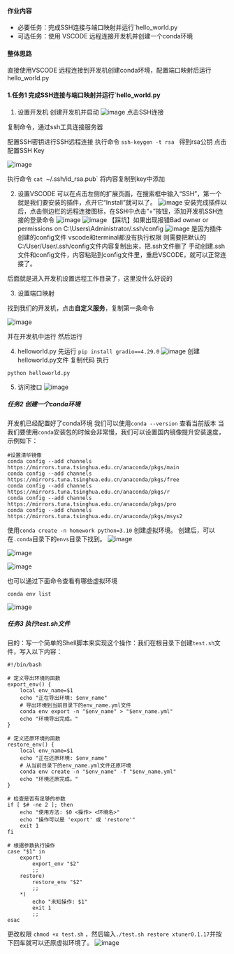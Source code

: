####  **作业内容**
- 必要任务：完成SSH连接与端口映射并运行`hello_world.py
- 可选任务：使用 VSCODE 远程连接开发机并创建一个conda环境
####  **整体思路**
直接使用VSCODE 远程连接到开发机创建conda环境，配置端口映射后运行hello_world.py
#### 1.任务1 完成SSH连接与端口映射并运行`hello_world.py
1. 设置开发机
创建开发机并启动
![image](https://github.com/nlospc/InterLM_study_camp/blob/main/IMG/Pasted%20image%2020240823111736.png)
点击SSH连接

复制命令，通过ssh工具连接服务器


配置SSH密钥进行SSH远程连接
执行命令
`ssh-keygen -t rsa `
得到rsa公钥
点击配置SSH Key

![image](https://github.com/nlospc/InterLM_study_camp/blob/main/IMG/Pasted%20image%2020240823114230.png)

执行命令
`cat `~/.ssh/id_rsa.pub`
将内容复制到key中添加

2. 设置VSCODE
可以在点击左侧的扩展页面，在搜索框中输入“SSH”，第一个就是我们要安装的插件，点开它“Install”就可以了。
![image](https://github.com/nlospc/InterLM_study_camp/blob/main/IMG/Pasted%20image%2020240823114632.png)
安装完成插件以后，点击侧边栏的远程连接图标，在SSH中点击“+”按钮，添加开发机SSH连接的登录命令
![image](https://github.com/nlospc/InterLM_study_camp/blob/main/IMG/Pasted%20image%2020240823114848.png)
![image](https://github.com/nlospc/InterLM_study_camp/blob/main/IMG/Pasted%20image%2020240823114916.png)
【踩坑】如果出现报错Bad owner or permissions on C:\\Users\\Administrator/.ssh/config
![image](https://github.com/nlospc/InterLM_study_camp/blob/main/IMG/Pasted%20image%2020240823115141.png)
是因为插件创建的config文件 vscode和terminal都没有执行权限
则需要把默认的C:/User/User/.ssh/config文件内容复制出来，把.ssh文件删了
手动创建.ssh文件和config文件，内容粘贴到config文件里，重启VSCODE，就可以正常连接了。

后面就是进入开发机设置远程工作目录了，这里没什么好说的


3. 设置端口映射

找到我们的开发机，点击**自定义服务**，复制第一条命令

![image](https://github.com/nlospc/InterLM_study_camp/blob/main/IMG/Pasted%20image%2020240823163437.png)

并在开发机中运行
然后运行

4. helloworld.py
先运行
`pip install gradio==4.29.0`
![image](https://github.com/nlospc/InterLM_study_camp/blob/main/IMG/Pasted%20image%2020240823134701.png)
创建helloworld.py文件
复制代码
执行
```
python helloworld.py
```

5. 访问接口
![image](https://github.com/nlospc/InterLM_study_camp/blob/main/IMG/Pasted%20image%2020240823142026.png)


##### 任务2 创建一个conda环境
开发机已经配置好了conda环境
我们可以使用`conda --version` 查看当前版本
当我们要使用`conda`安装包的时候会非常慢，我们可以设置国内镜像提升安装速度，示例如下：

```shell
#设置清华镜像
conda config --add channels https://mirrors.tuna.tsinghua.edu.cn/anaconda/pkgs/main
conda config --add channels https://mirrors.tuna.tsinghua.edu.cn/anaconda/pkgs/free
conda config --add channels https://mirrors.tuna.tsinghua.edu.cn/anaconda/pkgs/r
conda config --add channels https://mirrors.tuna.tsinghua.edu.cn/anaconda/pkgs/pro
conda config --add channels https://mirrors.tuna.tsinghua.edu.cn/anaconda/pkgs/msys2
```

使用`conda create -n homework python=3.10` 创建虚拟环境。
创建后，可以在`.conda`目录下的`envs`目录下找到。
![image](https://github.com/nlospc/InterLM_study_camp/blob/main/IMG/Pasted%20image%2020240823142435.png)



![image](https://github.com/nlospc/InterLM_study_camp/blob/main/IMG/Pasted%20image%2020240823142625.png)


![image](https://github.com/nlospc/InterLM_study_camp/blob/main/IMG/Pasted%20image%2020240823142939.png)

也可以通过下面命令查看有哪些虚拟环境
```
conda env list
```
![image](https://github.com/nlospc/InterLM_study_camp/blob/main/IMG/Pasted%20image%2020240823163955.png)


#####  任务3  执行test.sh文件
目的：写一个简单的Shell脚本来实现这个操作：我们在根目录下创建`test.sh`文件，写入以下内容：
```
#!/bin/bash

# 定义导出环境的函数
export_env() {
    local env_name=$1
    echo "正在导出环境: $env_name"
    # 导出环境到当前目录下的env_name.yml文件
    conda env export -n "$env_name" > "$env_name.yml"
    echo "环境导出完成。"
}

# 定义还原环境的函数
restore_env() {
    local env_name=$1
    echo "正在还原环境: $env_name"
    # 从当前目录下的env_name.yml文件还原环境
    conda env create -n "$env_name" -f "$env_name.yml"
    echo "环境还原完成。"
}

# 检查是否有足够的参数
if [ $# -ne 2 ]; then
    echo "使用方法: $0 <操作> <环境名>"
    echo "操作可以是 'export' 或 'restore'"
    exit 1
fi

# 根据参数执行操作
case "$1" in
    export)
        export_env "$2"
        ;;
    restore)
        restore_env "$2"
        ;;
    *)
        echo "未知操作: $1"
        exit 1
        ;;
esac
```
更改权限 `chmod +x test.sh` ，然后输入`./test.sh restore xtuner0.1.17`并按下回车就可以还原虚拟环境了。
![image](https://github.com/nlospc/InterLM_study_camp/blob/main/IMG/Pasted%20image%2020240823164802.png)
